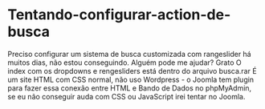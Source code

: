 # Tentando-configurar-action-de-busca
Preciso configurar um sistema de busca customizada com rangeslider há muitos dias, não estou conseguindo. Alguém pode me ajudar? Grato
O index com os dropdowns e rengesliders está dentro do arquivo busca.rar
É um site HTML com CSS normal, não uso Wordpress - o Joomla tem plugin para fazer essa conexão entre HTML e Bando de Dados no phpMyAdmin, se eu não conseguir auda com CSS ou JavaScript irei tentar no Joomla.
